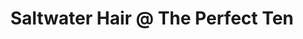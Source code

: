---
title: "Saltwater Hair @ The Perfect Ten"
url: /san-clemente/saltwater-hair-at-the-perfect-ten/
shop: beauty
---